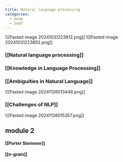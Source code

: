 ```yaml
---
title: Natural language processing
categories:
  - exam
  - Sem7
---
```



![[Pasted image 20241031223812.png]]
![[Pasted image 20241031223852.png]]


### [[Natural language processing]]

### [[Knowledge in Language Processing]]

### [[Ambiguities in Natural Language]]

![[Pasted image 20241126013446.png]]

### [[Challenges of NLP]]


![[Pasted image 20241126015357.png]]


## module 2

#### [[Porter Stemmer]]

#### [[n-gram]]